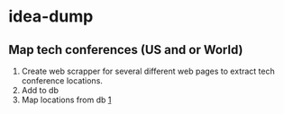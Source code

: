 # idea-dump

## Map tech conferences (US and or World)
1. Create web scrapper for several different web pages to extract tech conference
locations.
2. Add to db
3. Map locations from db
[1](https://www.bizzabo.com/blog/technology-events)

